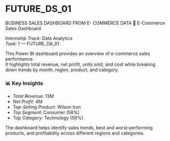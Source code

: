 # FUTURE_DS_01
BUSINESS SALES DASHBOARD FROM E- COMMERCE DATA
🛒 E-Commerce Sales Dashboard

*Internship Track:* Data Analytics  
*Task:* 1 — FUTURE_DA_01  

This Power BI dashboard provides an overview of e-commerce sales performance.  
It highlights total revenue, net profit, units sold, and cost while breaking down trends by month, region, product, and category.  

### 📊 Key Insights
- *Total Revenue:* 13M  
- *Net Profit:* 4M  
- *Top-Selling Product:* Wilson Iron  
- *Top Segment:* Consumer (58%)  
- *Top Category:* Technology (59%)

The dashboard helps identify sales trends, best and worst-performing products, and profitability across different regions and categories.
